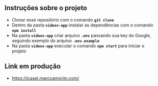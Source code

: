 ## Instruções sobre o projeto

- Clonar esse repositório com o comando **`git clone`**
- Dentro da pasta **`videos-app`** instalar as dependências com o comando **`npm install`**
- Na pasta **`videos-app`** criar arquivo **`.env`** passando sua key do Google, seguindo exemplo do arquivo **`.env.example`**
- Na pasta **`videos-app`** executar o comando **`npm start`** para iniciar o projeto

## Link em produção

- https://icasei.marcoamorim.com/
